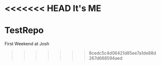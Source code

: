 <<<<<<< HEAD
It's ME
=======


# TestRepo

First Weekend at Josh
>>>>>>> 8cedc5c4d06421d85ee7a1de88d267d668594aed
